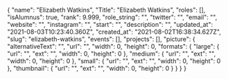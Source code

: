 {
 "name": "Elizabeth Watkins",
 "Title": "Elizabeth Watkins",
 "roles": [],
 "isAlumnus": true,
 "rank": 9.999,
 "role_string": "",
 "twitter": "",
 "email": "",
 "website": "",
 "instagram": "",
 "start": "",
 "description": "",
 "updated_at": "2021-08-03T10:23:40.360Z",
 "created_at": "2021-08-02T16:38:34.627Z",
 "slug": "elizabeth-watkins",
 "events": [],
 "projects": [],
 "picture": {
  "alternativeText": "",
  "url": "",
  "width": 0,
  "height": 0,
  "formats": {
   "large": {
    "url": "",
    "ext": "",
    "width": 0,
    "height": 0
   },
   "medium": {
    "url": "",
    "ext": "",
    "width": 0,
    "height": 0
   },
   "small": {
    "url": "",
    "ext": "",
    "width": 0,
    "height": 0
   },
   "thumbnail": {
    "url": "",
    "ext": "",
    "width": 0,
    "height": 0
   }
  }
 }
}